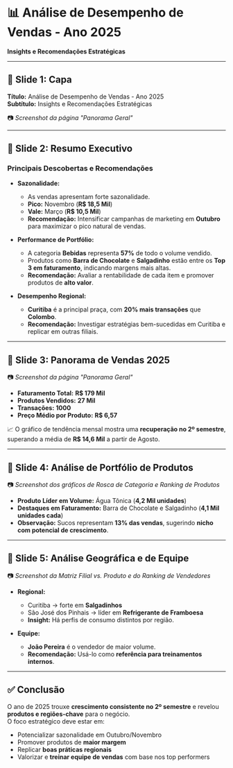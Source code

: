 # 📊 Análise de Desempenho de Vendas - Ano 2025
**Insights e Recomendações Estratégicas**

---

## 📝 Slide 1: Capa
**Título:** Análise de Desempenho de Vendas - Ano 2025  
**Subtítulo:** Insights e Recomendações Estratégicas  

📷 *Screenshot da página "Panorama Geral"*

---

## 📝 Slide 2: Resumo Executivo
### Principais Descobertas e Recomendações

- **Sazonalidade:**  
  - As vendas apresentam forte sazonalidade.  
  - **Pico:** Novembro (**R$ 18,5 Mil**)  
  - **Vale:** Março (**R$ 10,5 Mil**)  
  - **Recomendação:** Intensificar campanhas de marketing em **Outubro** para maximizar o pico natural de vendas.

- **Performance de Portfólio:**  
  - A categoria **Bebidas** representa **57%** de todo o volume vendido.  
  - Produtos como **Barra de Chocolate** e **Salgadinho** estão entre os **Top 3 em faturamento**, indicando margens mais altas.  
  - **Recomendação:** Avaliar a rentabilidade de cada item e promover produtos de **alto valor**.

- **Desempenho Regional:**  
  - **Curitiba** é a principal praça, com **20% mais transações** que **Colombo**.  
  - **Recomendação:** Investigar estratégias bem-sucedidas em Curitiba e replicar em outras filiais.

---

## 📝 Slide 3: Panorama de Vendas 2025
📷 *Screenshot da página "Panorama Geral"*

- **Faturamento Total:** **R$ 179 Mil**  
- **Produtos Vendidos:** **27 Mil**  
- **Transações:** **1000**  
- **Preço Médio por Produto:** **R$ 6,57**  

📈 O gráfico de tendência mensal mostra uma **recuperação no 2º semestre**, superando a média de **R$ 14,6 Mil** a partir de Agosto.

---

## 📝 Slide 4: Análise de Portfólio de Produtos
📷 *Screenshot dos gráficos de Rosca de Categoria e Ranking de Produtos*

- **Produto Líder em Volume:** Água Tônica (**4,2 Mil unidades**)  
- **Destaques em Faturamento:** Barra de Chocolate e Salgadinho (**4,1 Mil unidades cada**)  
- **Observação:** Sucos representam **13% das vendas**, sugerindo **nicho com potencial de crescimento**.

---

## 📝 Slide 5: Análise Geográfica e de Equipe
📷 *Screenshot da Matriz Filial vs. Produto e do Ranking de Vendedores*

- **Regional:**  
  - Curitiba → forte em **Salgadinhos**  
  - São José dos Pinhais → líder em **Refrigerante de Framboesa**  
  - **Insight:** Há perfis de consumo distintos por região.

- **Equipe:**  
  - **João Pereira** é o vendedor de maior volume.  
  - **Recomendação:** Usá-lo como **referência para treinamentos internos**.

---

## ✅ Conclusão
O ano de 2025 trouxe **crescimento consistente no 2º semestre** e revelou **produtos e regiões-chave** para o negócio.  
O foco estratégico deve estar em:  
- Potencializar sazonalidade em Outubro/Novembro  
- Promover produtos de **maior margem**  
- Replicar **boas práticas regionais**  
- Valorizar e **treinar equipe de vendas** com base nos top performers
